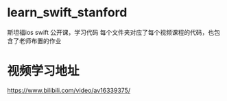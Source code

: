 # learn_swift_stanford
斯坦福ios swift 公开课，学习代码
每个文件夹对应了每个视频课程的代码，也包含了老师布置的作业

# 视频学习地址
https://www.bilibili.com/video/av16339375/


